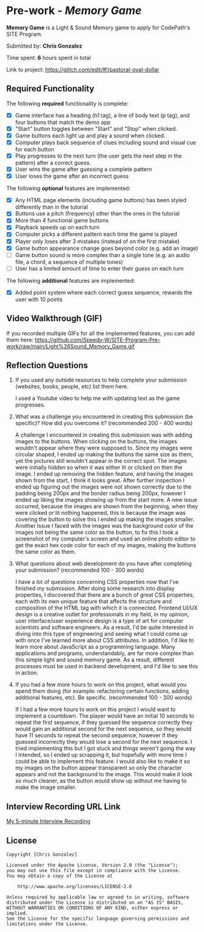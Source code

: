 # Pre-work - _Memory Game_

**Memory Game** is a Light & Sound Memory game to apply for CodePath's SITE Program.

Submitted by: **Chris Gonzalez**

Time spent: **6** hours spent in total

Link to project: https://glitch.com/edit/#!/pastoral-oval-dollar

## Required Functionality

The following **required** functionality is complete:

- [x] Game interface has a heading (h1 tag), a line of body text (p tag), and four buttons that match the demo app
- [x] "Start" button toggles between "Start" and "Stop" when clicked.
- [x] Game buttons each light up and play a sound when clicked.
- [x] Computer plays back sequence of clues including sound and visual cue for each button
- [x] Play progresses to the next turn (the user gets the next step in the pattern) after a correct guess.
- [x] User wins the game after guessing a complete pattern
- [x] User loses the game after an incorrect guess

The following **optional** features are implemented:

- [x] Any HTML page elements (including game buttons) has been styled differently than in the tutorial
- [x] Buttons use a pitch (frequency) other than the ones in the tutorial
- [x] More than 4 functional game buttons
- [x] Playback speeds up on each turn
- [x] Computer picks a different pattern each time the game is played
- [x] Player only loses after 3 mistakes (instead of on the first mistake)
- [x] Game button appearance change goes beyond color (e.g. add an image)
- [ ] Game button sound is more complex than a single tone (e.g. an audio file, a chord, a sequence of multiple tones)
- [ ] User has a limited amount of time to enter their guess on each turn

The following **additional** features are implemented:

- [x] Added point system where each correct guess sequence, rewards the user with 10 points

## Video Walkthrough (GIF)

If you recorded multiple GIFs for all the implemented features, you can add them here:
https://github.com/Speedy-W/SITE-Program-Pre-work/raw/main/Light%26Sound_Memory_Game.gif


## Reflection Questions

1. If you used any outside resources to help complete your submission (websites, books, people, etc) list them here.
   
   I used a Youtube video to help me with updating text as the game progresses.

2. What was a challenge you encountered in creating this submission (be specific)? How did you overcome it? (recommended 200 - 400 words)
   
   A challenge I encountered in creating this submission was with adding images to the buttons. 
   When clicking on the buttons, the images wouldn't appear where they were supposed to. 
   Since my images were circular shaped, I ended up making the buttons the same size as them, 
   yet the pictures still wouldn't appear in the correct spot. The images were initially hidden 
   so when it was either lit or clicked on then the image. I ended up removing the hidden feature, 
   and having the images shown from the start, I think it looks great. After further inspection 
   I ended up figuring out the images were not shown correctly due to the padding being 200px and 
   the border radius being 200px, however I ended up liking the images showing up from the start more. 
   A new issue occurred, because the images are shown from the beginning, when they were clicked or lit 
   nothing happened, this is because the image was covering the button to solve this I ended up making 
   the images smaller. Another Issue I faced with the images was the background color of the images not 
   being the same color as the button, to fix this I took a screenshot of my computer's screen and used 
   an online photo editor to get the exact hex code color for each of my images, making the buttons the 
   same color as them.
   
3. What questions about web development do you have after completing your submission? (recommended 100 - 300 words)
   
   I have a lot of questions concerning CSS properties now that I've finished my submission. After doing
   some research into display properties, I discovered that there are a bunch of great CSS properties,
   each with its own unique feature that affects the structure and composition of the HTML tag with which
   it is connected. Frontend UI/UX design is a creative outlet for professionals in my field, in my opinion, 
   user interface/user experience design is a type of art for computer scientists and software engineers. As
   a result, I'd be quite interested in diving into this type of engineering and seeing what I could come up
   with once I've learned more about CSS attributes. In addition, I'd like to learn more about JavaScript as
   a programming language. Many applications and programs, understandably, are far more complex than this
   simple light and sound memory game. As a result, different processes must be used in backend development,
   and I'd like to see this in action.

4. If you had a few more hours to work on this project, what would you spend them doing (for example: refactoring certain functions, adding additional features, etc). Be specific. (recommended 100 - 300 words)
  
   If I had a few more hours to work on this project I would want to implement a countdown. The player 
   would have an initial 10 seconds to repeat the first sequence, if they guessed the sequence correctly 
   they would gain an additional second for the next sequence, so they would have 11 seconds to repeat 
   the second sequence, however if they guessed incorrectly they would lose a second for the next sequence. 
   I tried implementing this but I got stuck and things weren't going the way I intended, so I ended up 
   scrapping it, but hopefully with more time I could be able to implement this feature. I would also like 
   to make it so my images on the button appear transparent so only the character appears and not the 
   background to the image. This would make it look so much cleaner, as the button would show up without me 
   having to make the image smaller.

## Interview Recording URL Link

[My 5-minute Interview Recording](your-link-here)

## License

    Copyright [Chris Gonzalez]

    Licensed under the Apache License, Version 2.0 (the "License");
    you may not use this file except in compliance with the License.
    You may obtain a copy of the License at

        http://www.apache.org/licenses/LICENSE-2.0

    Unless required by applicable law or agreed to in writing, software
    distributed under the License is distributed on an "AS IS" BASIS,
    WITHOUT WARRANTIES OR CONDITIONS OF ANY KIND, either express or implied.
    See the License for the specific language governing permissions and
    limitations under the License.
